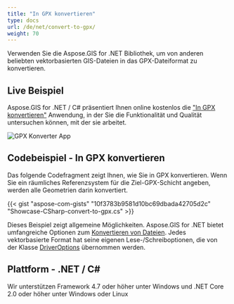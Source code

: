 ```yaml
---
title: "In GPX konvertieren"
type: docs
url: /de/net/convert-to-gpx/
weight: 70
---
```


Verwenden Sie die Aspose.GIS for .NET Bibliothek, um von anderen beliebten vektorbasierten GIS-Dateien in das GPX-Dateiformat zu konvertieren.

## **Live Beispiel**

Aspose.GIS for .NET / C# präsentiert Ihnen online kostenlos die ["In GPX konvertieren"](https://products.aspose.app/gis/conversion/convert-to-gpx) Anwendung, in der Sie die Funktionalität und Qualität untersuchen können, mit der sie arbeitet.

![GPX Konverter App](conversion.png)

## **Codebeispiel - In GPX konvertieren**

Das folgende Codefragment zeigt Ihnen, wie Sie in GPX konvertieren. Wenn Sie ein räumliches Referenzsystem für die Ziel-GPX-Schicht angeben, werden alle Geometrien darin konvertiert. 

{{< gist "aspose-com-gists" "10f3783b9581d10bc69dbada42705d2c" "Showcase-CSharp-convert-to-gpx.cs" >}}

Dieses Beispiel zeigt allgemeine Möglichkeiten. Aspose.GIS for .NET bietet umfangreiche Optionen zum [Konvertieren von Dateien](https://docs.aspose.com/gis/net/vector-layers/). Jedes vektorbasierte Format hat seine eigenen Lese-/Schreiboptionen, die von der Klasse [DriverOptions](https://reference.aspose.com/gis/net/aspose.gis/driveroptions) übernommen werden.

## **Plattform - .NET / C#**

Wir unterstützen Framework 4.7 oder höher unter Windows und .NET Core 2.0 oder höher unter Windows oder Linux
